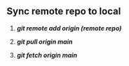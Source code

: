 ## Sync remote repo to local
1. ***git remote add origin (remote repo)***

2. ***git pull origin main***

3. ***git fetch origin main***